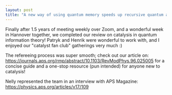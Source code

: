 ```yaml
---
layout: post
title: "A new way of using quantum memory speeds up recursive quantum algorithms"
---
```


Finally after 1.5 years of meeting weekly over Zoom, and a wonderful week in Hannover together, we completed our review on catalysis in quantum information theory! Patryk and Henrik were wonderful to work with, and I enjoyed our "catalyst fan club" gatherings very much :)

The refereeing process was super smooth; check out our article on: https://journals.aps.org/rmp/abstract/10.1103/RevModPhys.96.025005
for a concise guide and a one-stop resource (pun intended) for anyone new to catalysis!

Nelly represented the team in an interview with APS Magazine: https://physics.aps.org/articles/v17/109
